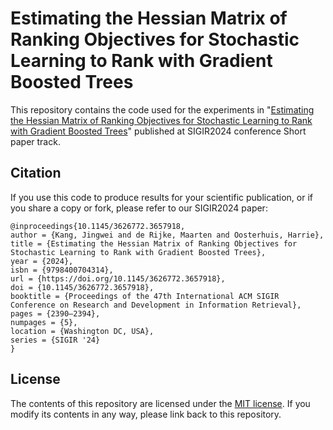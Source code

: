 # Estimating the Hessian Matrix of Ranking Objectives for Stochastic Learning to Rank with Gradient Boosted Trees
This repository contains the code used for the experiments in "[Estimating the Hessian Matrix of Ranking Objectives for Stochastic Learning to Rank with Gradient Boosted Trees](https://dl.acm.org/doi/10.1145/3626772.3657918)" published at SIGIR2024 conference Short paper track.

Citation
--------

If you use this code to produce results for your scientific publication, or if you share a copy or fork, please refer to our SIGIR2024 paper:

```
@inproceedings{10.1145/3626772.3657918,
author = {Kang, Jingwei and de Rijke, Maarten and Oosterhuis, Harrie},
title = {Estimating the Hessian Matrix of Ranking Objectives for Stochastic Learning to Rank with Gradient Boosted Trees},
year = {2024},
isbn = {9798400704314},
url = {https://doi.org/10.1145/3626772.3657918},
doi = {10.1145/3626772.3657918},
booktitle = {Proceedings of the 47th International ACM SIGIR Conference on Research and Development in Information Retrieval},
pages = {2390–2394},
numpages = {5},
location = {Washington DC, USA},
series = {SIGIR '24}
}
```

License
-------

The contents of this repository are licensed under the [MIT license](LICENSE). If you modify its contents in any way, please link back to this repository.
